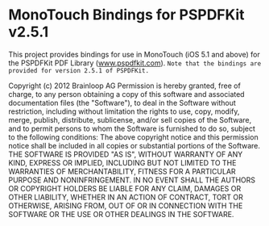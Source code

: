 MonoTouch Bindings for PSPDFKit v2.5.1
======================================

This project provides bindings for use in MonoTouch (iOS 5.1 and above) for the PSPDFKit PDF Library (www.pspdfkit.com).
`Note that the bindings are provided for version 2.5.1 of PSPDFKit.`

Copyright (c) 2012 Brainloop AG
Permission is hereby granted, free of charge, to any person obtaining a copy of this software and associated documentation files (the "Software"), to deal in the Software without restriction, including without limitation the rights to use, copy, modify, merge, publish, distribute, sublicense, and/or sell copies of the Software, and to permit persons to whom the Software is furnished to do so, subject to the following conditions:
The above copyright notice and this permission notice shall be included in all copies or substantial portions of the Software.
THE SOFTWARE IS PROVIDED "AS IS", WITHOUT WARRANTY OF ANY KIND, EXPRESS OR IMPLIED, INCLUDING BUT NOT LIMITED TO THE WARRANTIES OF MERCHANTABILITY, FITNESS FOR A PARTICULAR PURPOSE AND NONINFRINGEMENT. IN NO EVENT SHALL THE AUTHORS OR COPYRIGHT HOLDERS BE LIABLE FOR ANY CLAIM, DAMAGES OR OTHER LIABILITY, WHETHER IN AN ACTION OF CONTRACT, TORT OR OTHERWISE, ARISING FROM, OUT OF OR IN CONNECTION WITH THE SOFTWARE OR THE USE OR OTHER DEALINGS IN THE SOFTWARE.
